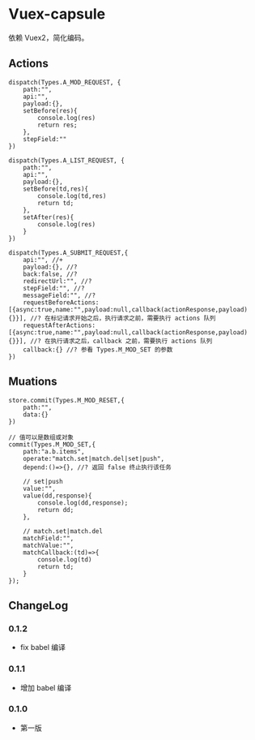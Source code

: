 # Vuex-capsule

依赖 Vuex2，简化编码。

## Actions
	dispatch(Types.A_MOD_REQUEST, {
		path:"",
		api:"",
		payload:{},
		setBefore(res){
			console.log(res)
			return res;
		},
		stepField:""
	})
	
	dispatch(Types.A_LIST_REQUEST, {
		path:"",
		api:"",
		payload:{},
		setBefore(td,res){
			console.log(td,res)
			return td;
		},
		setAfter(res){
			console.log(res)
		}
	})

	dispatch(Types.A_SUBMIT_REQUEST,{
		api:"", //+
		payload:{}, //?
		back:false, //?
		redirectUrl:"", //?
		stepField:"", //?
		messageField:"", //?
		requestBeforeActions:[{async:true,name:"",payload:null,callback(actionResponse,payload){}}], //? 在标记请求开始之后，执行请求之前，需要执行 actions 队列
		requestAfterActions:[{async:true,name:"",payload:null,callback(actionResponse,payload){}}], //? 在执行请求之后，callback 之前，需要执行 actions 队列
		callback:{} //? 参看 Types.M_MOD_SET 的参数
	})

## Muations

	store.commit(Types.M_MOD_RESET,{
		path:"",
		data:{}
	})
	
	// 值可以是数组或对象
	commit(Types.M_MOD_SET,{
		path:"a.b.items",
		operate:"match.set|match.del|set|push",
		depend:()=>{}, //? 返回 false 终止执行该任务

		// set|push
		value:"",
		value(dd,response){
			console.log(dd,response);
			return dd;
		},
		
		// match.set|match.del
		matchField:"",
		matchValue:"",
		matchCallback:(td)=>{
			console.log(td)
			return td;
		}
	});
	
## ChangeLog
### 0.1.2
- fix babel 编译

### 0.1.1
- 增加 babel 编译

### 0.1.0
- 第一版